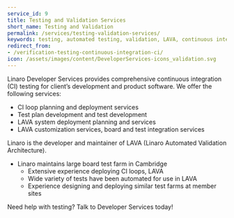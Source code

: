 ```yaml
---
service_id: 9
title: Testing and Validation Services
short_name: Testing and Validation
permalink: /services/testing-validation-services/
keywords: testing, automated testing, validation, LAVA, continuous integration, CI, test plan, test development
redirect_from:
- /verification-testing-continuous-integration-ci/
icon: /assets/images/content/DeveloperServices-icons_validation.svg
---
```

Linaro Developer Services provides comprehensive continuous integration (CI) testing for client’s development and product software.  We offer the following services:
- CI loop planning and deployment services
- Test plan development and test development
- LAVA system deployment planning and services
- LAVA customization services, board and test integration services

Linaro is the developer and maintainer of LAVA (Linaro Automated Validation Architecture).

- Linaro maintains large board test farm in Cambridge
    - Extensive experience deploying CI loops, LAVA
    - Wide variety of tests have been automated for use in LAVA
    - Experience designing and deploying similar test farms at member sites

Need help with testing?  Talk to Developer Services today!
